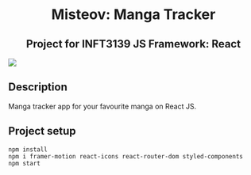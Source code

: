 <h1 align="center">Misteov: Manga Tracker</h1>

<h2 align="center">Project for INFT3139 JS Framework: React</h2>

<img src="/sample.jpeg">

## Description
Manga tracker app for your favourite manga on React JS. 


## Project setup

```
npm install 
npm i framer-motion react-icons react-router-dom styled-components
npm start
```
